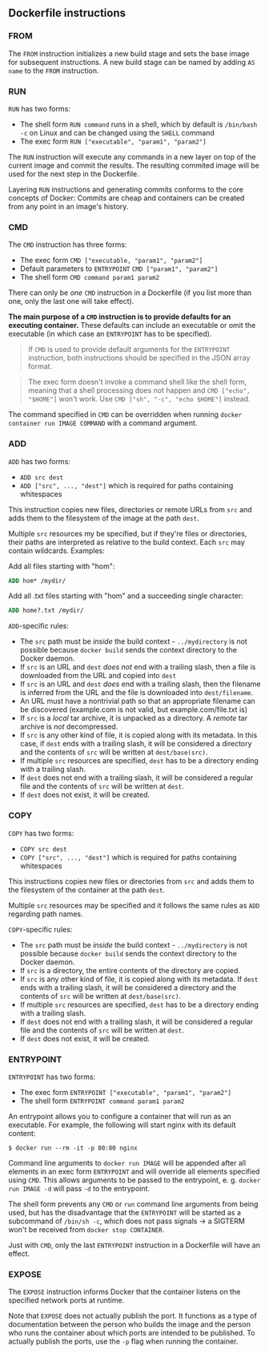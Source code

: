 ## Dockerfile instructions

### FROM

The `FROM` instruction initializes a new build stage and sets the base image for subsequent instructions. A new build stage can be named by adding `AS name` to the `FROM` instruction.

### RUN

`RUN` has two forms:
* The shell form `RUN command` runs in a shell, which by default is `/bin/bash -c` on Linux and can be changed using the `SHELL` command
* The exec form `RUN ["executable", "param1", "param2"]`

The `RUN` instruction will execute any commands in a new layer on top of the current image and commit the results. The resulting commited image will be used for the next step in the Dockerfile.

Layering `RUN` instructions and generating commits conforms to the core concepts of Docker: Commits are cheap and containers can be created from any point in an image's history.

### CMD

The `CMD` instruction has three forms:
* The exec form `CMD ["executable, "param1", "param2"]`
* Default parameters to `ENTRYPOINT` `CMD ["param1", "param2"]`
* The shell form `CMD command param1 param2`

There can only be _one_ `CMD` instruction in a Dockerfile (if you list more than one, only the last one will take effect).

**The main purpose of a `CMD` instruction is to provide defaults for an executing container.** These defaults can include an executable or omit the executable (in which case an `ENTRYPOINT` has to be specified).

> If `CMD` is used to provide default arguments for the `ENTRYPOINT` instruction, both instructions should be specified in the JSON array format.

> The exec form doesn't invoke a command shell like the shell form, meaning that a shell processing does not happen and `CMD ["echo", "$HOME"]` won't work. Use `CMD ["sh", "-c", "echo $HOME"]` instead.

The command specified in `CMD` can be overridden when running `docker container run IMAGE COMMAND` with a command argument.

### ADD

`ADD` has two forms:
* `ADD src dest`
* `ADD ["src", ..., "dest"]` which is required for paths containing whitespaces

This instruction copies new files, directories or remote URLs from `src` and adds them to the filesystem of the image at the path `dest`.

Multiple `src` resources my be specified, but if they're files or directories, their paths are interpreted as relative to the build context. Each `src` may contain wildcards. Examples:

Add all files starting with "hom":

```Dockerfile
ADD hom* /mydir/
``` 

Add all .txt files starting with "hom" and a succeeding single character:

```Dockerfile
ADD home?.txt /mydir/
```

`ADD`-specific rules:
* The `src` path must be _inside_ the build context - `../mydirectory` is not possible because `docker build` sends the context directory to the Docker daemon.
* If `src` is an URL and `dest` _does not_ end with a trailing slash, then a file is downloaded from the URL and copied into `dest`
* If `src` is an URL and `dest` _does_ end with a trailing slash, then the filename is inferred from the URL and the file is downloaded into `dest/filename`.
* An URL must have a nontrivial path so that an appropriate filename can be discovered (example.com is not valid, but example.com/file.txt is)
* If `src` is a _local_ tar archive, it is unpacked as a directory. A _remote_ tar archive is _not_ decompressed.
* If `src` is any other kind of file, it is copied along with its metadata. In this case, if `dest` ends with a trailing slash, it will be considered a directory and the contents of `src` will be written at `dest/base(src)`.
* If multiple `src` resources are specified, `dest` has to be a directory ending with a trailing slash.
* If `dest` does not end with a trailing slash, it will be considered a regular file and the contents of `src` will be written at `dest`.
* If `dest` does not exist, it will be created.

### COPY

`COPY` has two forms:
* `COPY src dest`
* `COPY ["src", ..., "dest"]` which is required for paths containing whitespaces

This instructions copies new files or directories from `src` and adds them to the filesystem of the container at the path `dest`.

Multiple `src` resources may be specified and it follows the same rules as `ADD` regarding path names.

`COPY`-specific rules:
* The `src` path must be _inside_ the build context - `../mydirectory` is not possible because `docker build` sends the context directory to the Docker daemon.
* If `src` is a directory, the entire contents of the directory are copied.
* If `src` is any other kind of file, it is copied along with its metadata. If `dest` ends with a trailing slash, it will be considered a directory and the contents of `src` will be written at `dest/base(src)`.
* If multiple `src` resources are specified, `dest` has to be a directory ending with a trailing slash.
* If `dest` does not end with a trailing slash, it will be considered a regular file and the contents of `src` will be written at `dest`.
* If `dest` does not exist, it will be created.

### ENTRYPOINT

`ENTRYPOINT` has two forms:
* The exec form `ENTRYPOINT ["executable", "param1", "param2"]`
* The shell form `ENTRYPOINT command param1 param2`

An entrypoint allows you to configure a container that will run as an executable. For example, the following will start nginx with its default content:

```shell script
$ docker run --rm -it -p 80:80 nginx
```

Command line arguments to `docker run IMAGE` will be appended after all elements in an exec form `ENTRYPOINT` and will override all elements specified using `CMD`. This allows arguments to be passed to the entrypoint, e. g. `docker run IMAGE -d` will pass `-d` to the entrypoint.

The shell form prevents any `CMD` or `run` command line arguments from being used, but has the disadvantage that the `ENTRYPOINT` will be started as a subcommand of `/bin/sh -c`, which does not pass signals -> a SIGTERM won't be received from `docker stop CONTAINER`.

Just with `CMD`, only the last `ENTRYPOINT` instruction in a Dockerfile will have an effect.

### EXPOSE

The `EXPOSE` instruction informs Docker that the container listens on the specified network ports at runtime.

Note that `EXPOSE` does not actually publish the port. It functions as a type of documentation between the person who builds the image and the person who runs the container about which ports are intended to be published. To actually publish the ports, use the `-p` flag when running the container.